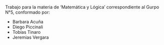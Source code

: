 Trabajo para la materia de ‘Matemática y Lógica’ correspondiente al Gurpo N°5, conformado por:

* Barbara Acuña
* Diego Piccinali
* Tobías Tinaro
* Jeremias Vergara
